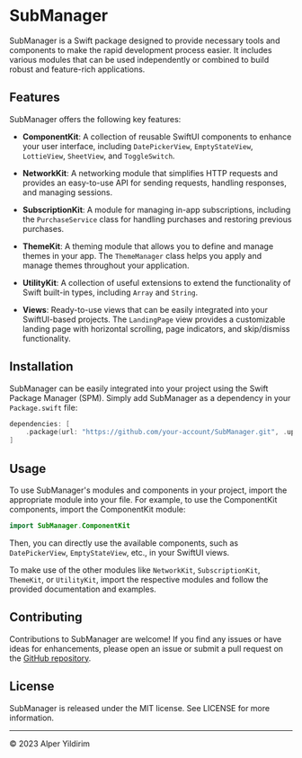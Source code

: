 # SubManager

SubManager is a Swift package designed to provide necessary tools and components to make the rapid development process easier. It includes various modules that can be used independently or combined to build robust and feature-rich applications.

## Features

SubManager offers the following key features:

- **ComponentKit**: A collection of reusable SwiftUI components to enhance your user interface, including `DatePickerView`, `EmptyStateView`, `LottieView`, `SheetView`, and `ToggleSwitch`.

- **NetworkKit**: A networking module that simplifies HTTP requests and provides an easy-to-use API for sending requests, handling responses, and managing sessions.

- **SubscriptionKit**: A module for managing in-app subscriptions, including the `PurchaseService` class for handling purchases and restoring previous purchases.

- **ThemeKit**: A theming module that allows you to define and manage themes in your app. The `ThemeManager` class helps you apply and manage themes throughout your application.

- **UtilityKit**: A collection of useful extensions to extend the functionality of Swift built-in types, including `Array` and `String`.

- **Views**: Ready-to-use views that can be easily integrated into your SwiftUI-based projects. The `LandingPage` view provides a customizable landing page with horizontal scrolling, page indicators, and skip/dismiss functionality.

## Installation

SubManager can be easily integrated into your project using the Swift Package Manager (SPM). Simply add SubManager as a dependency in your `Package.swift` file:

```swift
dependencies: [
    .package(url: "https://github.com/your-account/SubManager.git", .upToNextMajor(from: "1.0.0"))
]
```
## Usage
To use SubManager's modules and components in your project, import the appropriate module into your file. For example, to use the ComponentKit components, import the ComponentKit module:

```swift
import SubManager.ComponentKit
```
Then, you can directly use the available components, such as `DatePickerView`, `EmptyStateView`, etc., in your SwiftUI views.

To make use of the other modules like `NetworkKit`, `SubscriptionKit`, `ThemeKit`, or `UtilityKit`, import the respective modules and follow the provided documentation and examples.

## Contributing
Contributions to SubManager are welcome! If you find any issues or have ideas for enhancements, please open an issue or submit a pull request on the [GitHub repository](https://github.com/repfly/SubManager).

## License
SubManager is released under the MIT license. See LICENSE for more information.

---

© 2023 Alper Yildirim
